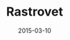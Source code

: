 ---
title: Rastrovet
layout: default
modal-id: 5
date: 2015-03-10
img: rastrovet.png
alt: image-alt
project-date: Março de 2015
client: Rastrovet
client-url: http://rastrovet.com.br/
category: Desenvolvimento Android Nativo
description: Ferramenta para controle e gestão do seu rebanho. Trabalhei em todo o desenvolvimento do aplicativo android, como conexão com leitores bluetooth de RFID e exportação de dados em planilhas XLS.

---